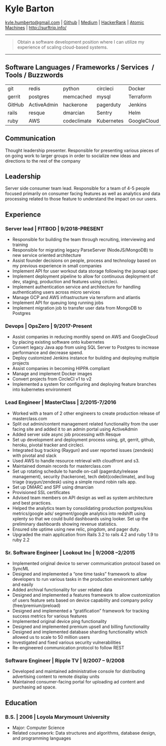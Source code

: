 Kyle Barton
===========
kyle.humberto@gmail.com | [Github](https://github.com/sideshowbandana) | [Medium](https://medium.com/@kyle_26541) | [HackerRank](https://www.hackerrank.com/kyle_humberto) | [Atomic Machines](https://www.facebook.com/TheAtomicMachines/) | <http://surftrip.info/>

----

> Obtain a software development position where I can utilize my experience of scaling cloud-based systems.

----

## Software Languages / Frameworks / Services  / Tools / Buzzwords ##


|               |               |             |               |                |            |
| :------------ | :------------ | :---------- | :------------ | :------------- | :--------  |
| git           | redis         | python      | circleci      | Docker         | Atlantis   |
| gerrit        | postgres      | memcached   | mysql         | Terraform      | Airflow    |
| GitHub        | ActiveAdmin   | hackerone   | pagerduty     | Jenkins        | Cloudflare |
| rails         | resque        | dmarcian    | Sentry        | Helm           | Emacs      |
| ruby          | AWS           | codeclimate | Kubernetes    | GoogleCloud    | NewRelic   |

## Communication ##

Thought leadership presenter. Responsible for presenting various pieces of on going work to larger groups in order to socialize new ideas and directions to the rest of the company

## Leadership ##

Server side consumer team lead. Responsible for a team of 4-5 people focused primarily on consumer facing features as well as analytics and data processing related to those feature to understand the impact on our users.

## Experience ##

### Server lead | FITBOD | 9/2018-PRESENT ###

- Responsible for building the team through recruiting, interviewing and training
- Responsible for migrating legacy ParseServer (NodeJS/MongoDB) to new service oriented architecture
- Assist founder decisions on people, process and technology based on my previous experience in small companies
- Implement API for user workout data storage following the jsonapi spec
- Implement deployment pipeline to allow for continuous deployment of dev, staging, production and features using circleci.
- Implement authentication service and architecture for handling authenticating users across micro services
- Manage GCP and AWS infrastructure via terraform and atlantis
- Implement API for queuing long running jobs
- Implement migration job to transfer user data from MongoDB to Postgres

### Devops | OpsZero | 9/2017-Present ###

- Assist companies in reducing monthly spend on AWS and GoogleCloud by placing existing software onto kubernetes
- Convert legacy Java app from using SQL Server to Postgres to increase performance and decrease spend.
- Deploy customized Jenkins instance for building and deploying multiple projects
- Assist companies in becoming HIPPA compliant
- Manage and implement Docker images
- Convert projects from CircleCI v1 to v2
- Implemented a system for configuring and deploying feature branches into kubernetes environment

### Lead Engineer | MasterClass | 2/2015-7/2016 ###

- Worked with a team of 2 other engineers to create production release of masterclass.com
- Split out admin/content management related functionality from the user facing site and added it to an admin portal using ActiveAdmin
- Added server side async job processing with Resque
- Set up development and deployment process using, git, gerrit, github, heroku, pivotal tracker and circleci.
- Integrated bug tracking (Raygun) and user reported issues (zendesk) with pivotal and slack
- Used AWS to handle resource retrieval with cloudfront and s3.
- Maintained domain records for masterclass.com
- Set up rotating schedule to handle on-call (pagerduty/release management), security (hackerone), tech debt(codeclimate), and bug triage (raygun/zendesk) using a simple round robin rails app.
- Set up DMARC and SPF using dmarcian
- Provisioned SSL certificates
- Advised team members on API design as well as system architecture and best practices.
- Helped the analytics team by consolidating production postgres/kiss metrics/google ads/ segment/google analytics into redshift using xplenty so that we could build dashboards using looker. Set up the preliminary dashboards showing revenue statistics.
- Ensured site uptime using new relic, pingdom, and pager duty.
- Upgraded the main application from Rails 3.2 to rails 4.2 and ruby 1.9 to ruby 2.2

### Sr. Software Engineer | Lookout Inc | 9/2008 –2/2015 ###

- Implemented original device to server communication protocol based on SyncML
- Designed and implemented a “one time tasks” framework to allow developers to run various tasks in the production environment safely and easily
- Added archival functionality for user related data
- Designed and implemented a features framework to allow customization of users feature sets based on device capability and company policy (free/premium/preload)
- Designed and implemented a “gratification” framework for tracking success metrics for various features
- Implemented original device ping functionality
- Designed and implemented premium upsell and billing functionality
- Designed and implemented database sharding functionality which allowed us to scale to 50 million users
- Investigated and fixed various security vulnerabilities
- Re-engineered communication protocol to follow REST

### Software Engineer | Ripple TV | 9/2007 – 9/2008 ###

- Developed and maintained administrative console for distributing advertising content to remote display units
- Maintained consumer-facing portal for uploading ad content and purchasing ad space.


## Education ##

### B.S. | 2006 | Loyola Marymount University ###

- Major: Computer Science
- Related coursework: Data structures and algorithms, database design, and programming languages
